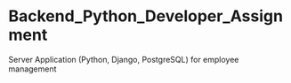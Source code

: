 # Backend_Python_Developer_Assignment
Server Application (Python, Django, PostgreSQL) for employee management
